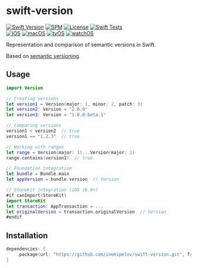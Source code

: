 # swift-version

[![Swift Version](https://img.shields.io/badge/Swift-5.6+-orange.svg)](https://swift.org/)
[![SPM](https://img.shields.io/badge/SPM-compatible-brightgreen.svg)](https://swift.org/package-manager/)
[![License](https://img.shields.io/badge/license-MIT-blue.svg)](LICENSE)
[![Swift Tests](https://github.com/inekipelov/swift-run-environment/actions/workflows/swift.yml/badge.svg)](https://github.com/inekipelov/swift-run-environment/actions/workflows/swift.yml)  
[![iOS](https://img.shields.io/badge/iOS-9.0+-blue.svg)](https://developer.apple.com/ios/)
[![macOS](https://img.shields.io/badge/macOS-10.13+-white.svg)](https://developer.apple.com/macos/)
[![tvOS](https://img.shields.io/badge/tvOS-9.0+-black.svg)](https://developer.apple.com/tvos/)
[![watchOS](https://img.shields.io/badge/watchOS-2.0+-orange.svg)](https://developer.apple.com/watchos/)

Representation and comparison of semantic versions in Swift.

Based on [semantic versioning](https://semver.org/).

## Usage

```swift
import Version

// Creating versions
let version1 = Version(major: 1, minor: 2, patch: 3)
let version2: Version = "2.0.0"
let version3: Version = "1.0.0-beta.1"

// Comparing versions
version1 < version2  // true
version1 == "1.2.3"  // true

// Working with ranges
let range = Version(major: 1)...Version(major: 2)
range.contains(version1)  // true

// Foundation integration
let bundle = Bundle.main
let appVersion = bundle.version  // Version

// StoreKit integration (iOS 16.0+)
#if canImport(StoreKit)
import StoreKit
let transaction: AppTransaction = ...
let originalVersion = transaction.originalVersion  // Version
#endif
```

## Installation

```swift
dependencies: [
    .package(url: "https://github.com/inekipelov/swift-version.git", from: "1.0.0")
]
```